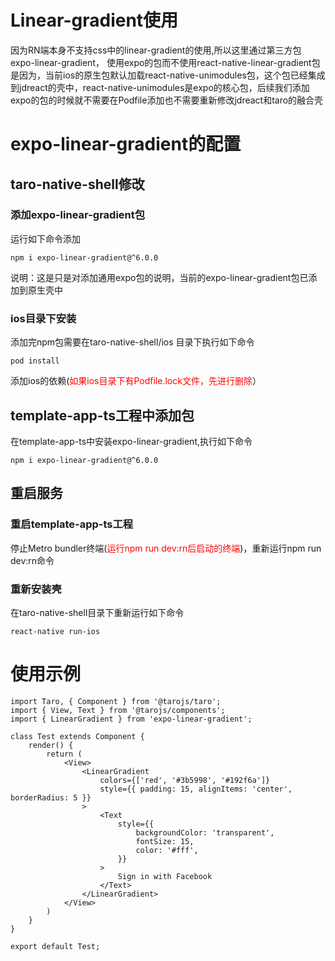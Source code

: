 # Linear-gradient使用

因为RN端本身不支持css中的linear-gradient的使用,所以这里通过第三方包expo-linear-gradient， 使用expo的包而不使用react-native-linear-gradient包是因为，当前ios的原生包默认加载react-native-unimodules包，这个包已经集成到jdreact的壳中，react-native-unimodules是expo的核心包，后续我们添加expo的包的时候就不需要在Podfile添加也不需要重新修改jdreact和taro的融合壳

# expo-linear-gradient的配置

## taro-native-shell修改

### 添加expo-linear-gradient包

运行如下命令添加

```
npm i expo-linear-gradient@^6.0.0
```

说明：这是只是对添加通用expo包的说明，当前的expo-linear-gradient包已添加到原生壳中

### ios目录下安装

添加完npm包需要在taro-native-shell/ios 目录下执行如下命令

```
pod install 
```

添加ios的依赖(<span style='color:red'>如果ios目录下有Podfile.lock文件，先进行删除</span>）

## template-app-ts工程中添加包

在template-app-ts中安装expo-linear-gradient,执行如下命令

```
npm i expo-linear-gradient@^6.0.0
```

## 重启服务

### 重启template-app-ts工程

停止Metro bundler终端(<span style='color:red'>运行npm run dev:rn后启动的终端</span>)，重新运行npm run dev:rn命令

### 重新安装壳

在taro-native-shell目录下重新运行如下命令

```
react-native run-ios
```

# 使用示例

```
import Taro, { Component } from '@tarojs/taro';
import { View, Text } from '@tarojs/components';
import { LinearGradient } from 'expo-linear-gradient';

class Test extends Component {
    render() {
        return (
            <View>
                <LinearGradient
                    colors={['red', '#3b5998', '#192f6a']}
                    style={{ padding: 15, alignItems: 'center', borderRadius: 5 }}
                >
                    <Text
                        style={{
                            backgroundColor: 'transparent',
                            fontSize: 15,
                            color: '#fff',
                        }}
                    >
                        Sign in with Facebook
                    </Text>
                </LinearGradient>
            </View>
        )
    }
}

export default Test;
```

